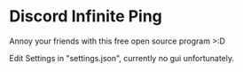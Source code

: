 # Discord Infinite Ping
Annoy your friends with this free open source program >:D

Edit Settings in "settings.json", currently no gui unfortunately.
